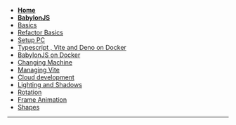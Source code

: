 <!-- docs/_sidebar.md -->

* [<b>Home</b>](/)
* [<b>BabylonJS</b>](/Block_3/README.md "Block 3")
* [Basics](Block_3/section_1/html5_intro.md)
* [Refactor Basics](Block_3/section_1b/refactor.md)
* [Setup PC](Block_3/section_1c/setup.md)
* [Typescript , Vite and Deno on Docker](Block_3/section_1d_node/devEnv.md)
* [BabylonJS on Docker](Block_3/section_1e_node/firstBabylon.md)
* [Changing Machine](Block_3/section_1f/change.md)
* [Managing Vite](Block_3/section_1g/vite.md)
* [Cloud development](Block_3/section_1h/cde.md)
* [Lighting and Shadows](Block_3/section_2a/lighting02.md)
* [Rotation](Block_3/section_2b/rotation.md)
* [Frame Animation](Block_3/section_3/frames01.md)
* [Shapes](Block_3/section_4/shapes01.md)


<hr/>
<!-- 

* [Changing scenes](Block_3/section_4/section_4.md)
* [Frame Animation](Block_3/section_6/section_6.md)
* [Mesh Animation](Block_3/section_7/section_7.md)
* [Mesh Movement](Block_3/section_9/section_9.md)
* [Gui scene selector](Block_3/section_10/section_10.md)
* [Mesh physics](Block_3/section_11/section_11.md)
* [Setup Docker](Block_3/section_12/setup.md)

-->

<!--
* [<h3>Environments</h3>](Block_3/section_2/section_2.md)
* [<h3>Player Movement and Interaction</h3>](Block_3/section_3/section_3.md)
* [<h3>Sprite Animation</h3>](Block_1/section_4/section_4.md) 
* [<h3>Player Mechanics</h3>](Block_1/section_5/section_5.md) 
* [<h3>Physics, particles emitters and shaders</h3>](Block_1/section_6/section_6.md) 
* [<h3>User Interface</h3>](Block_1/section_7/section_8.md) 
* [<h3>Sprite Animation</h3>](Block_1/section_8/section_8.md) 

* [<h3>Village scenes</h3>](Block_3/section_5/section_5.md)
->